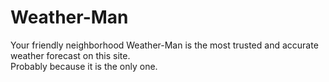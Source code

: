 # Weather-Man

Your friendly neighborhood Weather-Man is the most trusted and accurate weather forecast on this site.
<br>
Probably because it is the only one.